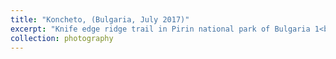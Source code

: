 ```yaml
---
title: "Koncheto, (Bulgaria, July 2017)"
excerpt: "Knife edge ridge trail in Pirin national park of Bulgaria 1<br/><img src='https://lh3.googleusercontent.com/pw/ACtC-3dVpDtqwG1jajfe7ti238uSUBvy5U8CkhKYDKEn-wkMik_DnAnHDf4Rkd_8oip9aBP7uMRW_YQem7neeKf02kAwE3qNFwO5ck7grnlyyPCj5xDkb5mDlHYAYdiGIhlLqmVW3N6qYOForVKN9M2dYxvK2w=w1172-h880-no?authuser=0'>"
collection: photography
---
```


<script src="https://cdn.jsdelivr.net/npm/publicalbum@latest/embed-ui.min.js" async></script>
<div class="pa-carousel-widget" style="width:100%; height:480px; display:none;"
  data-link="https://photos.app.goo.gl/GB6g5sH8w6ZCHh6L9"
  data-title="Koncheto (Bulgaria, July 2017)"
  data-description="48 new photos · Album by Ani Rudh"
  data-delay="2">
  <object data="https://lh3.googleusercontent.com/kEYi1VmMUOcdHHM2TRTTIIjUXP8Tfta9eq3jRL381McaBjyKfl6LMFGWLp2g0L457mecg5NOxj-nyh26Avy_LXiCZWsH3TC_egyOMRfH9Z13gXxy9vB5uC1Eb6zKpD_udbHkdJey_8w=w1920-h1080"></object>
  <object data="https://lh3.googleusercontent.com/UG6819eHoqncZSg3t1reODx3UA8YqJTFzBVOtBm03E0xXBMfiMV4SWSGIYW6B6ov_D3Y4Lau-r8prMegcOFcivnHKSWy7cZLWhydsjf0K7uQS0kcaPg1e_tl41EseC1lR9rpCAn49G4=w1920-h1080"></object>
  <object data="https://lh3.googleusercontent.com/DDllIBY3LajdpzlE8jxVzAYQvBhs8d3Fm1bGwVlm4jYOfOXZxf1efUrwQz6kt_y8-D3giCAbugKotITrLAZnUYZB8s9-lIczh3Q0EbGdqkBVwEF1xSwwBJGhlW-iupaOC_cjVMTOqOM=w1920-h1080"></object>
  <object data="https://lh3.googleusercontent.com/gK16kUht6IQn3d-i23r3I2GEZd80rk6nRJWacUA_Y3JbYy-ISxlD5doZFnR1k6aPm2MEvSmwMTvjB8sSSgcXCIHZBAx9SL4U00zLd05dKt77XwFkHTHHSK5PZgTbSUysujN2AiWewE0=w1920-h1080"></object>
  <object data="https://lh3.googleusercontent.com/d-mJnq4YVTZ5TLhn_G13nt_uL8jaD_tYq0b-IMRjrhNMXA2-yaKKBsdNF4syQtzPjKHmvQLs9j0VbYVAoS_TWPm_mKuXzOYjqnhOvs56kDUw7a6dcatNvVSCqWB5vXXT_T7QoC66MJg=w1920-h1080"></object>
  <object data="https://lh3.googleusercontent.com/Me5uxJPb07bY3WKfOt5rQ4DSPJ4DD0ChrsabNCNAkhofS5Inutr_7aEKREtlKYs6HNRgiVJwrBbNQLQfTipw4I7_7-fQQdccYVuNdu0GvwFV-T6RMjrziq-LhWLLaTGflQ4sJ7K1qpU=w1920-h1080"></object>
  <object data="https://lh3.googleusercontent.com/_l5ceUQjhrBgAjzYoXVdYVk0jA4WQWO9gQQwgtXo_gz0LguW5QQgmgB5dV--m9Kml8uLw1GyQQ9ju_12Qfs8LB1BGCWwif8sz0Wh0WWecxsnA6dzla6QZmchgtnAK92NjOFU_WQ6d9s=w1920-h1080"></object>
  <object data="https://lh3.googleusercontent.com/TCTUXna6pLut6ktW9CeTmddCR__ren0UmFg63pPrkHNLjAz8kGBWhuTN_bKdkS6jSGSxyNx-4LO9BxiisEFqvm9exfKAhrs2GbJK8CnLWq8XP2YDCv2TFum48lsNrbxKrXWGmsSS1-g=w1920-h1080"></object>
  <object data="https://lh3.googleusercontent.com/eI-qkZ9O6muOL2zxM6gl_mNSo3mQgG9At_nLoHz6XHcYRQKbdv9BrVT-rcJfxcHxCeIBcA1GgFtEz0wI2ZBDynq1RS51Yf1JuUw2YlnJIuzVsUA5OKxAKL_v4TDg-XgKQVxevN4UwuM=w1920-h1080"></object>
  <object data="https://lh3.googleusercontent.com/nDF7EPhZdZ5TCkuIssu_0GXv2csLj0IwEJRTehmpYFDPMn7iJ7Ro5DH5U5gj7Lztot5fBAZLNiOn8X3JXAqAzmeGSPsK9v1F6KwIQQe4GF2mBujaJRMn8fnQZAdsXYjvtOcCv25oGkI=w1920-h1080"></object>
  <object data="https://lh3.googleusercontent.com/PzahkD0EsHnCV8hk3nPXcLUQ6vI229az4wS-VJ7Uy4A-sQPKrq6evpoDBRzy_J-rn7X-SE9UoGVqs42w1sugK2_MsGi9iVKp7L090xwG0_ONKX2H1Z_2QELurxyrCqyVknfoiEoNGbU=w1920-h1080"></object>
  <object data="https://lh3.googleusercontent.com/QQOCITDUdX0vihDLGwE5YF66z-i_6cG6jtyNv17d8uaT74oJn9JTIhCzNV9Ea95Xa-k32-kFC3amouCbJ8iOcY0ogOicUrqRppvWjmOISV3FXKU4Z9e1m6ufoQQpPv4YodhUnJiZFgo=w1920-h1080"></object>
  <object data="https://lh3.googleusercontent.com/-T6jLyLk9b7OvNcNGsdBqa8ff6nFcpyi0L1cVqawlHuG4yoZtJiF-icxmlHGGWfpcMwjHfEo8j04mx1f5f94hDrTGhtFNSQNR7rv-3EMuycrugRO9DX5Lk1HerMnGAeeS8kS7X8wwfA=w1920-h1080"></object>
  <object data="https://lh3.googleusercontent.com/E6nUgu_Q7geJjh5wc2ibr0Mefp3YO-H3uRhtPAysLgXu96BV_V52ykfFIwC0tt3xe1ts7YL1nmlBiO41Qn-3szFt2SClySJgA6KoMaL9WQmek8hsIm_6f_1GPLxNnHAwZRYkIQY3I_s=w1920-h1080"></object>
  <object data="https://lh3.googleusercontent.com/z88IieZfLZKOlOwQkOu3zlff5iTrQ3kWGiHyRQTm73leXXOav-WZ63rYzm9Da-vf96i5TSLae-1_c4Gw8duvE1cNzPq_jTJ87qCYlCDCYprWrbDsmehd-BRI4jDsiSGHgMn9FyMUzVs=w1920-h1080"></object>
  <object data="https://lh3.googleusercontent.com/iBp7EC1Wqi3Zuds2JdOez7jKFn6fn4yQkcRPi9koUqZPx4qSQTuhlvxmh9s6JJWegFo3ayfEa4S7LssqfhnKkImujh_fxTqFMtHOgUK8GTVC3f2sIgpiZ536Zp_hBki-HqZWOR5lNZE=w1920-h1080"></object>
  <object data="https://lh3.googleusercontent.com/kM4A1_Ly_Ponfmw3ly33qZN5xlc6_G2ArwTFoTRULRaHW0FFp7h5qhobZ0w-ylLo5gPV478Uwv472EaNuvLFxSZWhhEXlg9WQzJ1luQVF84dAWSVCJrhrS-sOtHe1mn8HuMMSLGozp4=w1920-h1080"></object>
  <object data="https://lh3.googleusercontent.com/njuGB3Su1l8e0OLwQukK_snyaacxj5FW9sW8HsAXRHrcwUZBFvDZBZ4KjpyYVDc_vK5Q4O2lCzG0f96MrIBxIqH1DU5neu5XUNniU8atZtnfrO3y54gwkE_nycaw-xhnjihzehWMb3k=w1920-h1080"></object>
  <object data="https://lh3.googleusercontent.com/_fatwoFv5o3Nc_XY9SwUgTzu57M20Sqtx03jNgxnfcvT6p_hvRcTE1LNzAnbuHtWg9oVfGFWyZOovfAuxI_K3ZzGugPJ5cQhCypLjzs6hr6I3szD6qWV0HeuvXGD0v2eIRmudNbnXo4=w1920-h1080"></object>
  <object data="https://lh3.googleusercontent.com/R18Agwh6wU7MNRiBzx5OaX4vEGxCyx6kaAoqMlAU3Lzw1cyZ7EHj75ryTTdvjniKNu6Zo2VMwQt4GhQDG56cuh7bEaWJOPVpYR18RwkfTwYsWa6Zyfwlr_KPjBqAiZZMx0gYnGh_bsg=w1920-h1080"></object>
  <object data="https://lh3.googleusercontent.com/8zzVALszc2r0YltBdKplr55l5mbJuUh7IKLTAf6g0hoherT35jGUGKRenk2SSDKYS0vIIRdIAqqp98IFcJHPNkmLclPFsRUHb2_fDcid8OxNF5sfxPOkSveUdbauZ_V5mozUzOlhgXI=w1920-h1080"></object>
  <object data="https://lh3.googleusercontent.com/_Nh4N1hEneQ2uYiAHQkBbaiCummu0nFxk5HKLvI--UcUEP9zz9DYdFNHseZN96wf_0J9G5c7darKJO2sywYBmlNtHviIuNcL4ZldncJmG9l1ks5JEZaGKLqttoW-rqYBq4eEalC2mxE=w1920-h1080"></object>
  <object data="https://lh3.googleusercontent.com/XGYYDCldKL5nab9SC8J7pJllNPhmaVBKJMzwKKMR4AY_DadN4XOjunMrAUoKy8Mh66JgZ4YPC8rbbQsgcnOis-Rt6Yx2Fe84YICQzEQdaN7_XdO6kvSN0lZMxw-sGVWShH7yDGjjImc=w1920-h1080"></object>
  <object data="https://lh3.googleusercontent.com/usp79St0wkgjDHqpzaoLcAN45VbSpL4Os3bBvOKtqRDrjWko3_9Yy3_cJDNE-6KsR527cKoJz7KijKmyKCnD77nzw3vMAh-koWrx4EmVl9bw-z5__PNXTJcpvv95V90REQaqjfM04kc=w1920-h1080"></object>
  <object data="https://lh3.googleusercontent.com/MoJP0Nj42to-cg62RCtLnrZTCilaWpzxzQb1_FQ8CFclQ0CMGmepLcHs09zshdWiqlIta24h_DJ0ocCF2WREQ475sowe5kUWt5mvVjJS7E6n96Mh-wjRZxQj-bFQBRvhIvEu5AJxE2c=w1920-h1080"></object>
  <object data="https://lh3.googleusercontent.com/PSBx19uwgQsnctevMbpscpdIITPmRjG_tsM7cJkuTPcIa8SQc6rsW2Fsz-XcTEY1TppKTRx0Jx9srwSiIttN2a_mgmF2H8Ip9cKiPVKuyYFXJbkxyfzNAYgm2im6xwOYNAY67gbPZUc=w1920-h1080"></object>
  <object data="https://lh3.googleusercontent.com/tKnOGn_e_OlZWppOHs365m_jn31UeQfT07Mlz410gmq52inqhBmlztS3uH08DXruGW486MWgwXYAQscP4HI9xkE7VpXc1flbNKIJT7qXUHKL94Bbu0bZyZtW-F_iJx0CGQ-d9FKmDhs=w1920-h1080"></object>
  <object data="https://lh3.googleusercontent.com/XqKWy7airLJoIW7Nsf2idBgnoybGlNeXw2nHpF5me0nYQhAXGPQb4-UAooslfIeX664OAqmk8LWPcOlsef3nlLIlFHlm8LxuqDoGXp5rOIei8wcU-CEF_KcSLr18k5MFLvNzBi1x6Q8=w1920-h1080"></object>
  <object data="https://lh3.googleusercontent.com/rVEi8ZSzPtTuGehpB82jWvW2OvaTTfZt1cP_0VVCTQtnO1898j8Ts2KOTFLvQn-Nqju7GoATV7Oxf-tWeCvMFr4reMMQPb0Cu-dcAIt0gk0Rb59agLYp-gRVHGE5YtPI0aIqz6sAPj4=w1920-h1080"></object>
  <object data="https://lh3.googleusercontent.com/Lr6OOP7jFkD9ZNx-vQkPpzt9uL5Ej6_W5qzmrz2qAJ-p9w2Mg6U6MypJn8CxjTSe33byCB2cCBvUUaIdj5TtuPEpL8SI37hjcCb0-arOfxNDHfrxYh8nlUh07-cxec6eDr0ARl4BmZs=w1920-h1080"></object>
  <object data="https://lh3.googleusercontent.com/Rm8KDpt8ZtNbi905eoPXxF8Q21lVr_S7OsRlbvKhrxy_FAP9l-TsbE4kyXNS7Pz6GtHkXFkFjNA-D52O8AuHiQvElP95g873BnbDDLcgLn4NFZ-ThjxTAVknP0enoJLMznJDUyu66ZM=w1920-h1080"></object>
  <object data="https://lh3.googleusercontent.com/WWgqjUeiwVsG_Qx5bet9tEN9ba8KL-extfTKQFEJw8TMhBJFMfQvKXE4bVJbaBZgm9Akz2pznX5DkRTYDmVO4rIpkqRb_2FjM2Mmb4bp1JeXXv_oLf13f2AbwIzIe6yGEjOlKBzQ7bs=w1920-h1080"></object>
  <object data="https://lh3.googleusercontent.com/GTxbmb5wxBuVtWvTWBdXxis8MLnxoOFIf8s0jCbiiL7JMkxVcpR7XtNeuR5Nqve1gBOpdflt1gA-K0FBhhor1K6pCiuSLy2Y1UDzoDK-fFod-cHpwXFFX7di1Ym29eRUIZpAy_fxTJY=w1920-h1080"></object>
  <object data="https://lh3.googleusercontent.com/9-JMlwz9_yVlSvqVpeG2u096gTyhb4Zz9KNAvau1b5ej9ytq-luWE1tWpiU8JAumeBor1sQ6no2HxzLX6Gw2qy1DUH7X7JKHsOzm4dPX-URbNDVECVv1_wpxdQVgpiuN14vMT0be6bc=w1920-h1080"></object>
  <object data="https://lh3.googleusercontent.com/PZto56rSS7kPYB3lpZIsW0UemP5JhPK0BwWFoKaouR5z_sB4g22XALdhnCTDxeu-B7i7m_5EhncIgMW8ADB7_d5u0l4j8OzsDQkrsOR64_cdk-SXf2MyGKiGI69zH_W3G_rNUEp5PII=w1920-h1080"></object>
  <object data="https://lh3.googleusercontent.com/ChGcbtYFs-XwEp8brETV8r-knbbvl9ypVAEz8x30WLrXRAsG5BE3u6_MGzUZ3pLO6xJWABFSiSbI5Rg1XEUjrjoXTm6GQCwaiHU2kJKZU6w8g0jax3ai8szf0mDnjtQXIBjeE4mn4Y0=w1920-h1080"></object>
  <object data="https://lh3.googleusercontent.com/GHlIhMXhJuhOl1Ab-OC7HY1czjVl7c6V2O_8d8ObuuzqhaGl0O1f12bvcRLSl2aJ32yyiynRl1Uhv0UnDg7yxXwv_lhrohbfkNN13-G5vFWGIvV3GF6SAPKrq_wIeGN4LL230EAmv6g=w1920-h1080"></object>
  <object data="https://lh3.googleusercontent.com/oA08VaTPIDuXrCbqHByU8BSvDdE_9CeyRczrkRqCWwAQUvHnBU1FoDsONHAAgZebDAzI3-XIsxqrmvlZzyBDnefz7ascpcUQRSgAuAkzObidQf1KQKU6K5BlOzCMzPzz19OIYYwX-1g=w1920-h1080"></object>
  <object data="https://lh3.googleusercontent.com/iozDg8Vl8_z638dERKPh65YMhMWmuyXM-0JTQ8S7I_PXq4_IRTnnAEWD9pENBap9H5uf31ArgABDnRzp5ikeXtbhqaXMGEtpXAt8UGQi-rEvpQNFtFUfnuqnqeowo3J_aD3yLjEJ3a0=w1920-h1080"></object>
  <object data="https://lh3.googleusercontent.com/CAMnGWNXvsILntBF-WEHHE5dreRfhB_cQaysj6_PirHlsjiunAtHBrQjb3pvUffKGy9jz9-vEkhGANCTAfXHKP3-CEJiu0hwmcqjRq6jD0bwyvZGjeIpQL0HXmUfdKZM-YyIS8uszac=w1920-h1080"></object>
  <object data="https://lh3.googleusercontent.com/dwXvIGqfIvxzsYDh_8VYd4q6PKW21U9ufGJ09co4Dx1gt2tMBClCpub1Ete5r6gSPFBi_bJ1jJMsXVyndlELAA9VZooWLCECqE0U_LlT4R6CWVy628hMd1j9qAGKsLcHU0-qB8RFEHk=w1920-h1080"></object>
  <object data="https://lh3.googleusercontent.com/m8pQPyIokWzri7XWmyzP8S15fOZIh_Rfo6kLw37e6Tmxm1SHY5CdB1cHgcACaPoFDB8iaCUV9wOSCpFn-j-hfzKiV-dexxYxksME2JOaw8fJU1HVV0rX2RZyXjqG6GbsEGkYL2CAfzk=w1920-h1080"></object>
  <object data="https://lh3.googleusercontent.com/2r1O2jGt8Vc1fR4nJseNw-7mBEEWb-ryrkCKcMh1kQxLN7AGXS04nYJJreuXJEYqc1Q1tQEz6hSf227_bz25c9BPwjvD_gcm527OAOP9lyZRZEZoKZowfih7sKxBnJem4E12_-DigvY=w1920-h1080"></object>
  <object data="https://lh3.googleusercontent.com/lJeaM7GQuSv_gnbabXzrifc_XBXGDXSk843gGx1qeZQlSD5d8b5wHS5np3iqN4PJUAmAOhddj__5OaRNl5lR6Yy6Sl6gP8oRfXK0UIwZbXVfqjxRzJpJvOaUhWN-2C1plE0bK8wMaNI=w1920-h1080"></object>
  <object data="https://lh3.googleusercontent.com/u_4FTfJW_cjW5uUrKS-OIY9svDo3N3QaeRjf3xyn-RhGQfnQVnrLKvIc26OXni0L5Hq7cKKtwl2NZ5D6bC58tCjKV0xA1uBXGq4yMiwD40XK5bDL-Lcz4fF9cSEwQffbbj_AYopDCSw=w1920-h1080"></object>
  <object data="https://lh3.googleusercontent.com/vWMwT1y3He6mwPSU4e182VS16L3hLWKfSKwr0JW0lwI_I3xy0TGw-Jrwpzp3arf4ZPfOfEOmjDMY22CS91qsMsgiwSRzaZaUcv_6V13hzsbG3rKEc6ozYz-H6wgMCUHh9wxa1hGM4bQ=w1920-h1080"></object>
  <object data="https://lh3.googleusercontent.com/HmMnwKclUmXTvEy-ib7sL4ejzapDFz1eHEEk73NroA3pW7MP_Fylgyz0UIEr5798kjz_K57d5ZA66xvuQOkegSFICqhiCBBnot5OLrMtXxwS6wWzNEE2Vo2xs1NlTOevHrR4TiDMItg=w1920-h1080"></object>
  <object data="https://lh3.googleusercontent.com/9y1EuAnt2GdUsqCUa8uUMUSoGciHo4ZMirQB8fOpqsDvfq8zGyA2MxASOMGM9TWU5kzjkWiw6mJJG5bBUTvzy42o0Zk7N2iSVHYZTYnEeCcCb1mY-6mWgok73tX23VD4zgiYW8YWIRY=w1920-h1080"></object>
</div>


